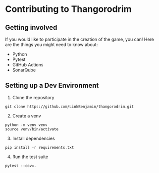 # Contributing to Thangorodrim

## Getting involved

If you would like to participate in the creation of the game, you can!  Here are the things you might need to know about:

- Python
- Pytest
- GitHub Actions
- SonarQube

## Setting up a Dev Environment

1. Clone the repository

`git clone https://github.com/LinkBenjamin/thangorodrim.git`

2. Create a venv

```
python -m venv venv
source venv/bin/activate
```

3. Install dependencies

`pip install -r requirements.txt`

4. Run the test suite

`pytest --cov=.`
